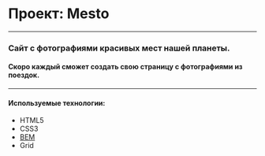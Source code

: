 # Проект: Mesto
___

### Сайт c фотографиями красивых мест нашей планеты.
#### Скоро каждый сможет создать свою страницу с фотографиями из поездок.


___

#### Используемые технологии:
- HTML5
- CSS3
- [BEM](https://ru.bem.info/methodology/quick-start/#%D0%B2%D0%B2%D0%B5%D0%B4%D0%B5%D0%BD%D0%B8%D0%B5)
- Grid
